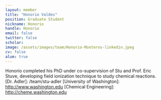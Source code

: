 ```yaml
---
layout: member
title: "Honorio Valdes"
position: Graduate Student
nickname: Honorio
handle: Honorio
email: false
twitter: false
scholar: 
image: /assets/images/team/Honorio-Monteros-linkedin.jpeg
cv: false
alum: true
---
```

Honorio completed his PhD under co-supervision of Stu and Prof. Eric Stuve, developing field ionization technique to study chemical reactions. 
[Dr. Adler]: /team/stu-adler
[University of Washington]: http://www.washington.edu
[Chemical Engineering]: http://cheme.washington.edu
